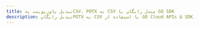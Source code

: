 ---title: تبدیل پاورپوینت بهCSV، POTX به CSV مبدل رایگان یا GO SDKdescription: تبدیل رایگانPOTX به CSV با استفاده از GO Cloud APIs & SDK. همچنین اسناد Microsoft PowerPoint را در Cloud ایجاد، ویرایش و رندر کنید.---